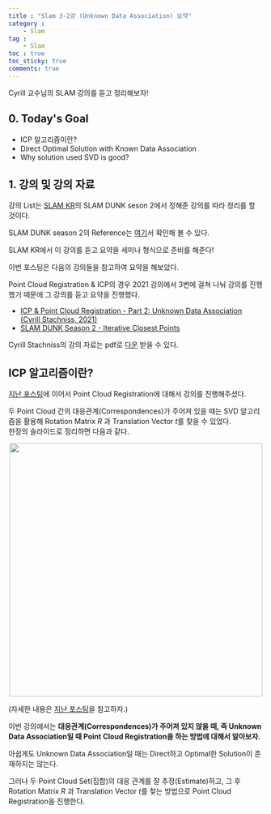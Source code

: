 ```yaml
---
title : "Slam 3-2강 (Unknown Data Association) 요약"
category :
    - Slam
tag :
    - Slam
toc : true
toc_sticky: true
comments: true
---
```


Cyrill 교수님의 SLAM 강의를 듣고 정리해보자!  

## 0. Today's Goal

- ICP 알고리즘이란?  
- Direct Optimal Solution with Known Data Association  
- Why solution used SVD is good?  

## 1. 강의 및 강의 자료  

강의 List는 [SLAM KR](https://www.youtube.com/channel/UCXvT7auo7xUd7v0B2pmvwIA)의 SLAM DUNK seson 2에서 정해준 강의를 따라 정리를 할 것이다.  

SLAM DUNK season 2의 Reference는 [여기](https://youtube.com/playlist?list=PLubUquiqNQdMYwQVftUSFEWhJgzBErO9N)서 확인해 볼 수 있다.  

SLAM KR에서 이 강의를 듣고 요약을 세미나 형식으로 준비를 해준다!

이번 포스팅은 다음의 강의들을 참고하여 요약을 해보았다.  

Point Cloud Registration & ICP의 경우 2021 강의에서 3번에 걸쳐 나눠 강의를 진행했기 때문에 그 강의를 듣고 요약을 진행했다.  

- [ICP & Point Cloud Registration - Part 2: Unknown Data Association (Cyrill Stachniss, 2021)](https://youtu.be/ktRqKxddjJk)    
- [SLAM DUNK Season 2 - Iterative Closest Points](https://youtu.be/BiQx5ISVdxU)  

Cyrill Stachniss의 강의 자료는 pdf로 [다운](https://drive.google.com/file/d/1J_QCE1CLwJ5d7ugY1wnx-DWNaWR-FQTr/view?usp=sharing) 받을 수 있다.  

## ICP 알고리즘이란?  

[지난 포스팅](https://taeyoung96.github.io/slam/SLAM_03_1/)에 이어서 Point Cloud Registration에 대해서 강의를 진행해주셨다.  

두 Point Cloud 간의 대응관계(Correspondences)가 주어져 있을 때는 SVD 알고리즘을 활용해 Rotation Matrix $R$ 과 Translation Vector $t$를 찾을 수 있었다.  
한장의 슬라이드로 정리하면 다음과 같다.  

<p align="center"><img src="https://user-images.githubusercontent.com/41863759/139383703-45a610be-3aff-473f-acd6-1cfd2403f7f8.png" width = "500" ></p>  

(자세한 내용은 [지난 포스팅](https://taeyoung96.github.io/slam/SLAM_03_1/)을 참고하자.)  

이번 강의에서는 **대응관계(Correspondences)가 주어져 있지 않을 때, 즉 Unknown Data Association일 때 Point Cloud Registration을 하는 방법에 대해서 알아보자.**  

아쉽게도 Unknown Data Association일 때는 Direct하고 Optimal한 Solution이 존재하지는 않는다.  

그러나 두 Point Cloud Set(집합)의 대응 관계를 잘 추정(Estimate)하고, 그 후 Rotation Matrix $R$ 과 Translation Vector $t$를 찾는 방법으로 Point Cloud Registration을 진행한다.  


